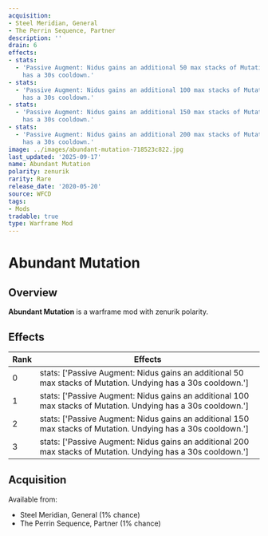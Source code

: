```yaml
---
acquisition:
- Steel Meridian, General
- The Perrin Sequence, Partner
description: ''
drain: 6
effects:
- stats:
  - 'Passive Augment: Nidus gains an additional 50 max stacks of Mutation. Undying
    has a 30s cooldown.'
- stats:
  - 'Passive Augment: Nidus gains an additional 100 max stacks of Mutation. Undying
    has a 30s cooldown.'
- stats:
  - 'Passive Augment: Nidus gains an additional 150 max stacks of Mutation. Undying
    has a 30s cooldown.'
- stats:
  - 'Passive Augment: Nidus gains an additional 200 max stacks of Mutation. Undying
    has a 30s cooldown.'
image: ../images/abundant-mutation-718523c822.jpg
last_updated: '2025-09-17'
name: Abundant Mutation
polarity: zenurik
rarity: Rare
release_date: '2020-05-20'
source: WFCD
tags:
- Mods
tradable: true
type: Warframe Mod
---
```


# Abundant Mutation

## Overview

**Abundant Mutation** is a warframe mod with zenurik polarity.

## Effects

| Rank | Effects |
|------|----------|
| 0 | stats: ['Passive Augment: Nidus gains an additional 50 max stacks of Mutation. Undying has a 30s cooldown.'] |
| 1 | stats: ['Passive Augment: Nidus gains an additional 100 max stacks of Mutation. Undying has a 30s cooldown.'] |
| 2 | stats: ['Passive Augment: Nidus gains an additional 150 max stacks of Mutation. Undying has a 30s cooldown.'] |
| 3 | stats: ['Passive Augment: Nidus gains an additional 200 max stacks of Mutation. Undying has a 30s cooldown.'] |

## Acquisition

Available from:
- Steel Meridian, General (1% chance)
- The Perrin Sequence, Partner (1% chance)

